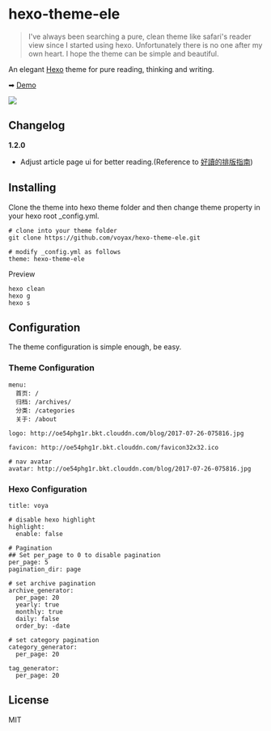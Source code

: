 # hexo-theme-ele

> I've always been searching a pure, clean theme like safari's reader view since I started using hexo. Unfortunately there is no one after my own heart. I hope the theme can be simple and beautiful.

An elegant [Hexo](http://hexo.io) theme for pure reading, thinking and writing.

➡ [Demo](http://www.voyax.me/)

![](https://s2.ax1x.com/2019/09/23/uiZX9S.png)

## Changelog

**1.2.0**

* Adjust article page ui for better reading.(Reference to [好讀的排版指南](https://medium.com/deerlight/%E5%A5%BD%E8%AE%80%E7%9A%84%E6%8E%92%E7%89%88%E6%8C%87%E5%8D%97-34b9d2a0ca23))


## Installing

Clone the theme into  hexo theme folder and then change theme property in your hexo root _config.yml.

```
# clone into your theme folder
git clone https://github.com/voyax/hexo-theme-ele.git

# modify _config.yml as follows
theme: hexo-theme-ele
```

Preview
```
hexo clean
hexo g
hexo s
```

## Configuration

The theme configuration is simple enough, be easy.

### Theme Configuration

```
menu:
  首页: /
  归档: /archives/
  分类: /categories
  关于: /about

logo: http://oe54phg1r.bkt.clouddn.com/blog/2017-07-26-075816.jpg

favicon: http://oe54phg1r.bkt.clouddn.com/favicon32x32.ico

# nav avatar
avatar: http://oe54phg1r.bkt.clouddn.com/blog/2017-07-26-075816.jpg
```

### Hexo Configuration

```
title: voya

# disable hexo highlight
highlight:
  enable: false

# Pagination
## Set per_page to 0 to disable pagination
per_page: 5
pagination_dir: page

# set archive pagination
archive_generator:
  per_page: 20
  yearly: true
  monthly: true
  daily: false
  order_by: -date

# set category pagination
category_generator:
  per_page: 20

tag_generator:
  per_page: 20
```

## License
MIT
